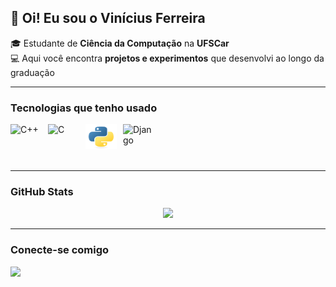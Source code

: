 ## 👋 Oi! Eu sou o Vinícius Ferreira

🎓 Estudante de **Ciência da Computação** na **UFSCar**  
💻 Aqui você encontra **projetos e experimentos** que desenvolvi ao longo da graduação  


---

###  Tecnologias que tenho usado

<div style="display: flex; gap: 10px;">
  <img align="center" alt="C++" height="40" width="50" src="https://cdn.jsdelivr.net/gh/devicons/devicon@latest/icons/cplusplus/cplusplus-original.svg" />
  <img align="center" alt="C" height="40" width="50" src="https://cdn.jsdelivr.net/gh/devicons/devicon@latest/icons/c/c-original.svg" />
  <img align="center" alt="Python" height="40" width="50" src="https://raw.githubusercontent.com/devicons/devicon/master/icons/python/python-original.svg" />
  <img align="center" alt="Django" height="60" width="50" src="https://cdn.jsdelivr.net/gh/devicons/devicon@latest/icons/django/django-plain-wordmark.svg" />
</div>

---

###  GitHub Stats

<div align="center">
  <img height="180em" src="https://github-readme-stats.vercel.app/api/top-langs/?username=vinifa21&layout=compact&langs_count=10&theme=dark" />
</div>

---

###  Conecte-se comigo

<div>
  <a href="https://www.linkedin.com/in/vinicius-ferreira-252a43340/" target="_blank">
    <img src="https://img.shields.io/badge/-LinkedIn-%230077B5?style=for-the-badge&logo=linkedin&logoColor=white" />
  </a>
</div>






<!--
**Vinifa21/vinifa21** is a ✨ _special_ ✨ repository because its `README.md` (this file) appears on your GitHub profile.

Here are some ideas to get you started:

- 🔭 Atualmente estudo Ciência da Computação na UFSCar
- 🌱 I’m currently learning ...
- 👯 I’m looking to collaborate on ...
- 🤔 I’m looking for help with ...
- 💬 Ask me about ...
- 📫 How to reach me: ...
-  Pronouns: ...
- ⚡ 😄Aqui coloco alguns projetos que desenvolvi durante a graduação 
-->
